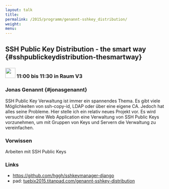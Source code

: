 ```yaml
---
layout: talk
title:
permalink: /2015/programm/genannt-sshkey_distribution/
weight: 
menu:
---
```

## SSH Public Key Distribution - the smart way {#sshpublickeydistribution-thesmartway}

### <img height = "32" src="../../../images/talk.svg"> 11:00 bis 11:30 in Raum V3

### Jonas Genannt {#jonasgenannt}

SSH Public Key Verwaltung ist immer ein spannendes Thema. Es gibt viele Möglichkeiten von ssh-copy-id, LDAP oder über eine eigene CA. Jedoch hat alles seine Probleme. Hier stelle ich ein relativ neues Projekt vor. Es wird versucht über eine Web Application eine Verwaltung von SSH Public Keys vorzunehmen, um mit Gruppen von Keys und Servern die Verwaltung zu vereinfachen.

### Vorwissen

Arbeiten mit SSH Public Keys

### Links

- <a href="https://github.com/hggh/sshkeymanager-django" target="_blank">https://github.com/hggh/sshkeymanager-django</a>
- pad: <a href="https://tuebix2015.titanpad.com/genannt-sshkey-distribution" target="_blank">tuebix2015.titanpad.com/genannt-sshkey-distribution</a>
